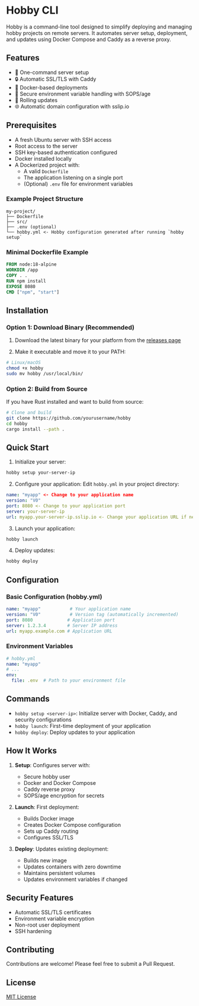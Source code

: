 
# Hobby CLI

Hobby is a command-line tool designed to simplify deploying and managing hobby projects on remote servers. It automates server setup, deployment, and updates using Docker Compose and Caddy as a reverse proxy.

## Features

- 🚀 One-command server setup
- 🔒 Automatic SSL/TLS with Caddy
- 🐳 Docker-based deployments
- 🔑 Secure environment variable handling with SOPS/age
- 🔄 Rolling updates
- 🌐 Automatic domain configuration with sslip.io

## Prerequisites

- A fresh Ubuntu server with SSH access
- Root access to the server
- SSH key-based authentication configured
- Docker installed locally
- A Dockerized project with:
  - A valid `Dockerfile`
  - The application listening on a single port
  - (Optional) `.env` file for environment variables

### Example Project Structure
```
my-project/
├── Dockerfile
├── src/
├── .env (optional)
└── hobby.yml <- Hobby configuration generated after running `hobby setup`
```

### Minimal Dockerfile Example
```dockerfile
FROM node:18-alpine
WORKDIR /app
COPY . .
RUN npm install
EXPOSE 8080
CMD ["npm", "start"]
```


## Installation

### Option 1: Download Binary (Recommended)

1. Download the latest binary for your platform from the [releases page](https://github.com/yourusername/hobby/releases)

2. Make it executable and move it to your PATH:

```bash
# Linux/macOS
chmod +x hobby
sudo mv hobby /usr/local/bin/
```

### Option 2: Build from Source

If you have Rust installed and want to build from source:

```bash
# Clone and build
git clone https://github.com/yourusername/hobby
cd hobby
cargo install --path .
```


## Quick Start

1. Initialize your server:
```bash
hobby setup your-server-ip
```

2. Configure your application:
Edit `hobby.yml` in your project directory:
```yaml
name: "myapp" <- Change to your application name
version: "V0"
port: 8080 <- Change to your application port
server: your-server-ip
url: myapp.your-server-ip.sslip.io <- Change your application URL if needed
```

3. Launch your application:
```bash
hobby launch
```

4. Deploy updates:
```bash
hobby deploy
```

## Configuration

### Basic Configuration (hobby.yml)
```yaml
name: "myapp"           # Your application name
version: "V0"           # Version tag (automatically incremented)
port: 8080             # Application port
server: 1.2.3.4        # Server IP address
url: myapp.example.com # Application URL
```

### Environment Variables
```yaml
# hobby.yml
name: "myapp"
# ...
env:
  file: .env  # Path to your environment file
```

## Commands

- `hobby setup <server-ip>`: Initialize server with Docker, Caddy, and security configurations
- `hobby launch`: First-time deployment of your application
- `hobby deploy`: Deploy updates to your application

## How It Works

1. **Setup**: Configures server with:
   - Secure hobby user
   - Docker and Docker Compose
   - Caddy reverse proxy
   - SOPS/age encryption for secrets

2. **Launch**: First deployment:
   - Builds Docker image
   - Creates Docker Compose configuration
   - Sets up Caddy routing
   - Configures SSL/TLS

3. **Deploy**: Updates existing deployment:
   - Builds new image
   - Updates containers with zero downtime
   - Maintains persistent volumes
   - Updates environment variables if changed

## Security Features

- Automatic SSL/TLS certificates
- Environment variable encryption
- Non-root user deployment
- SSH hardening

## Contributing

Contributions are welcome! Please feel free to submit a Pull Request.

## License

[MIT License](LICENSE)
